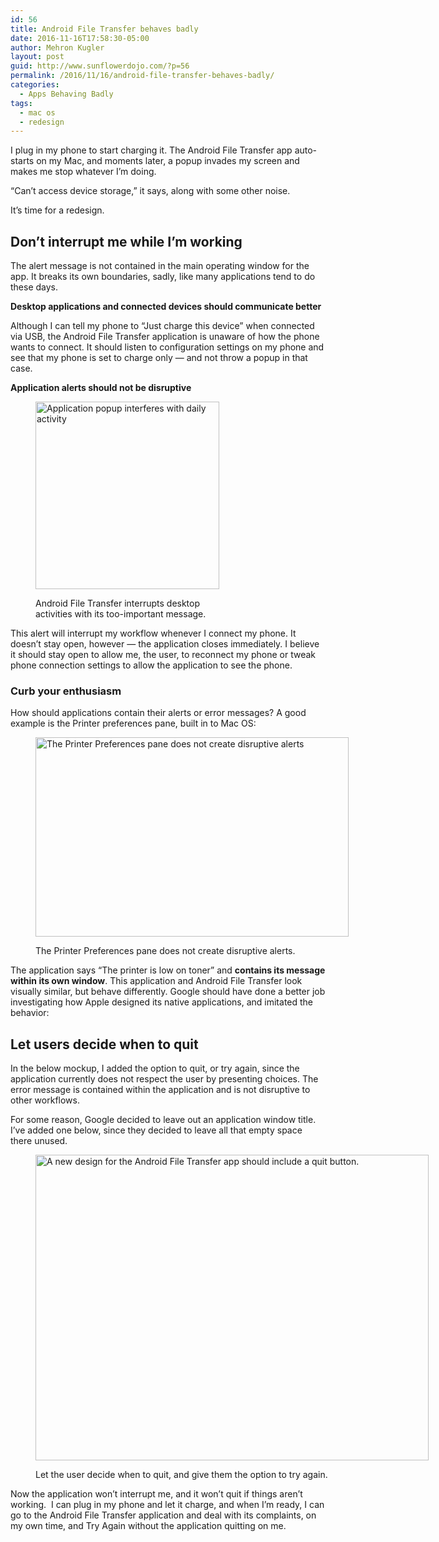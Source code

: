 ```yaml
---
id: 56
title: Android File Transfer behaves badly
date: 2016-11-16T17:58:30-05:00
author: Mehron Kugler
layout: post
guid: http://www.sunflowerdojo.com/?p=56
permalink: /2016/11/16/android-file-transfer-behaves-badly/
categories:
  - Apps Behaving Badly
tags:
  - mac os
  - redesign
---
```

I plug in my phone to start charging it. The Android File Transfer app auto-starts on my Mac, and moments later, a popup invades my screen and makes me stop whatever I&#8217;m doing.

&#8220;Can&#8217;t access device storage,&#8221; it says, along with some other noise.

It&#8217;s time for a redesign.

<!--more-->

## Don&#8217;t interrupt me while I&#8217;m working

The alert message is not contained in the main operating window for the app. It breaks its own boundaries, sadly, like many applications tend to do these days.

**Desktop applications and connected devices should communicate better**

Although I can tell my phone to &#8220;Just charge this device&#8221; when connected via USB, the Android File Transfer application is unaware of how the phone wants to connect. It should listen to configuration settings on my phone and see that my phone is set to charge only &#8212; and not throw a popup in that case.

**Application alerts should not be disruptive**<figure id="attachment_64" aria-describedby="caption-attachment-64" style="width: 294px" class="wp-caption aligncenter">

[<img loading="lazy" class="wp-image-64 size-medium" src="http://www.sunflowerdojo.com/wp-content/uploads/2016/11/Screenshot-2016-11-10-11.27.06-294x300.png" alt="Application popup interferes with daily activity" width="294" height="300" />](http://www.sunflowerdojo.com/wp-content/uploads/2016/11/Screenshot-2016-11-10-11.27.06.png)<figcaption id="caption-attachment-64" class="wp-caption-text">Android File Transfer interrupts desktop activities with its too-important message.</figcaption></figure> 

This alert will interrupt my workflow whenever I connect my phone. It doesn&#8217;t stay open, however &#8212; the application closes immediately. I believe it should stay open to allow me, the user, to reconnect my phone or tweak phone connection settings to allow the application to see the phone.

### Curb your enthusiasm</h2> 

How should applications contain their alerts or error messages? A good example is the Printer preferences pane, built in to Mac OS:<figure id="attachment_67" aria-describedby="caption-attachment-67" style="width: 501px" class="wp-caption aligncenter">

<img loading="lazy" class="wp-image-67 size-full" src="http://www.sunflowerdojo.com/wp-content/uploads/2016/11/Screen-Shot-2016-11-16-at-12.03.08-PM.png" alt="The Printer Preferences pane does not create disruptive alerts" width="501" height="319" /> <figcaption id="caption-attachment-67" class="wp-caption-text">The Printer Preferences pane does not create disruptive alerts.</figcaption></figure> 

The application says &#8220;The printer is low on toner&#8221; and **contains its message within its own window**. This application and Android File Transfer look visually similar, but behave differently. Google should have done a better job investigating how Apple designed its native applications, and imitated the behavior:

## Let users decide when to quit

In the below mockup, I added the option to quit, or try again, since the application currently does not respect the user by presenting choices. The error message is contained within the application and is not disruptive to other workflows.

For some reason, Google decided to leave out an application window title. I&#8217;ve added one below, since they decided to leave all that empty space there unused.<figure id="attachment_69" aria-describedby="caption-attachment-69" style="width: 629px" class="wp-caption aligncenter">

[<img loading="lazy" class="wp-image-69 size-full" src="http://www.sunflowerdojo.com/wp-content/uploads/2016/11/android_file_transfer_betterdesign.png" alt="A new design for the Android File Transfer app should include a quit button." width="629" height="489" />](http://www.sunflowerdojo.com/wp-content/uploads/2016/11/android_file_transfer_betterdesign.png)<figcaption id="caption-attachment-69" class="wp-caption-text">Let the user decide when to quit, and give them the option to try again.</figcaption></figure> 

Now the application won&#8217;t interrupt me, and it won&#8217;t quit if things aren&#8217;t working.  I can plug in my phone and let it charge, and when I&#8217;m ready, I can go to the Android File Transfer application and deal with its complaints, on my own time, and Try Again without the application quitting on me.